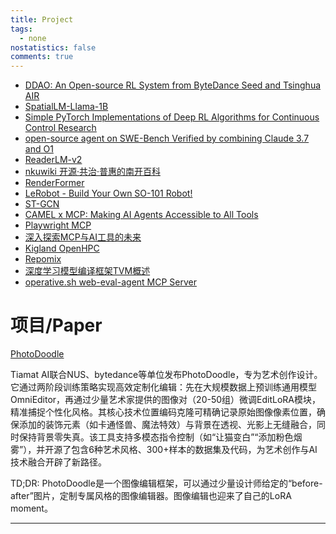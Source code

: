 ```yaml
---
title: Project
tags:
  - none
nostatistics: false
comments: true
---
```

- [DDAO: An Open-source RL System from ByteDance Seed and Tsinghua AIR](https://github.com/BytedTsinghua-SIA/DAPO)
- [SpatialLM-Llama-1B](https://huggingface.co/manycore-research/SpatialLM-Llama-1B)
- [Simple PyTorch Implementations of Deep RL Algorithms for Continuous Control Research](  https://github.com/jakegrigsby/deep_control)
- [open-source agent on SWE-Bench Verified by combining Claude 3.7 and O1](https://www.augmentcode.com/blog/1-open-source-agent-on-swe-bench-verified-by-combining-claude-3-7-and-o1)
- [ReaderLM-v2](https://huggingface.co/jinaai/ReaderLM-v2)
- [nkuwiki 开源·共治·普惠的南开百科](https://github.com/NKU-WIKI/nkuwiki)
- [RenderFormer](https://microsoft.github.io/renderformer/)
- [LeRobot - Build Your Own SO-101 Robot!](https://github.com/huggingface/lerobot?utm_source=chatgpt.com)
- [ST-GCN](https://github.com/eoeair/ST-GCN)
- [CAMEL x MCP: Making AI Agents Accessible to All Tools](https://www.camel-ai.org/blogs/camel-mcp-servers-model-context-protocol-ai-agents)
- [Playwright MCP ](https://github.com/microsoft/playwright-mcp)
- [深入探索MCP与AI工具的未来](https://refly.ai/share/code/cod-bwzrjbolmiq50wufehu7eas2)
- [Kigland OpenHPC](https://github.com/kigland/HPC-Scheduler)
- [Repomix](https://github.com/yamadashy/repomix)
- [深度学习模型编译框架TVM概述](https://zhuanlan.zhihu.com/p/353660224?share_code=uTIfzrpKMqn9&utm_psn=1901703895547376596)
- [operative.sh web-eval-agent MCP Server](https://github.com/Operative-Sh/web-eval-agent)

# 项目/Paper

[PhotoDoodle](https://github.com/showlab/PhotoDoodle)

Tiamat AI联合NUS、bytedance等单位发布PhotoDoodle，专为艺术创作设计。它通过两阶段训练策略实现高效定制化编辑：先在大规模数据上预训练通用模型OmniEditor，再通过少量艺术家提供的图像对（20-50组）微调EditLoRA模块，精准捕捉个性化风格。其核心技术位置编码克隆可精确记录原始图像像素位置，确保添加的装饰元素（如卡通怪兽、魔法特效）与背景在透视、光影上无缝融合，同时保持背景零失真。该工具支持多模态指令控制（如“让猫变白”“添加粉色烟雾”），并开源了包含6种艺术风格、300+样本的数据集及代码，为艺术创作与AI技术融合开辟了新路径。

TD;DR: PhotoDoodle是一个图像编辑框架，可以通过少量设计师给定的“before-after”图片，定制专属风格的图像编辑器。图像编辑也迎来了自己的LoRA moment。

---